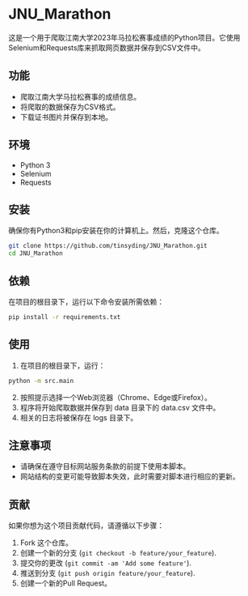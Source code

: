 # JNU_Marathon

这是一个用于爬取江南大学2023年马拉松赛事成绩的Python项目。它使用Selenium和Requests库来抓取网页数据并保存到CSV文件中。

## 功能

- 爬取江南大学马拉松赛事的成绩信息。
- 将爬取的数据保存为CSV格式。
- 下载证书图片并保存到本地。

## 环境

- Python 3
- Selenium
- Requests

## 安装

确保你有Python3和pip安装在你的计算机上。然后，克隆这个仓库。

```bash
git clone https://github.com/tinsyding/JNU_Marathon.git
cd JNU_Marathon
```

## 依赖

在项目的根目录下，运行以下命令安装所需依赖：

```bash
pip install -r requirements.txt
```

## 使用

1. 在项目的根目录下，运行：

```bash
python -m src.main
```

2. 按照提示选择一个Web浏览器（Chrome、Edge或Firefox）。
3. 程序将开始爬取数据并保存到 data 目录下的 data.csv 文件中。
4. 相关的日志将被保存在 logs 目录下。

## 注意事项

- 请确保在遵守目标网站服务条款的前提下使用本脚本。
- 网站结构的变更可能导致脚本失效，此时需要对脚本进行相应的更新。

## 贡献
如果你想为这个项目贡献代码，请遵循以下步骤：

1. Fork 这个仓库。
2. 创建一个新的分支 (`git checkout -b feature/your_feature`).
3. 提交你的更改 (`git commit -am 'Add some feature'`).
4. 推送到分支 (`git push origin feature/your_feature`).
5. 创建一个新的Pull Request。
